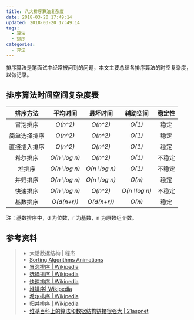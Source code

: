 ```yaml
---
title: 八大排序算法复杂度
date: 2018-03-20 17:49:14
updated: 2018-03-20 17:49:14
tags:
  - 算法
  - 排序
categories: 
  - 算法
---
```


排序算法是笔面试中经常被问到的问题，本文主要总结各排序算法的时空复杂度，以做记录。

<!-- more -->

## 排序算法时间空间复杂度表


|  排序方法  |     平均时间      |     最坏时间      |     辅助空间      | 稳定性  |
| :----: | :-----------: | :-----------: | :-----------: | :--: |
|  冒泡排序  |   *O(n^2)*    |   *O(n^2)*    |    *O(1)*     |  稳定  |
| 简单选择排序 |   *O(n^2)*    |   *O(n^2)*    |    *O(1)*     |  稳定  |
| 直接插入排序 |   *O(n^2)*    |   *O(n^2)*    |    *O(1)*     |  稳定  |
|  希尔排序  | *O(n \log n)* |   *O(n^2)*    |    *O(1)*     | 不稳定  |
|  堆排序   | *O(n \log n)* | *O(n \log n)* |    *O(1)*     | 不稳定  |
|  并归排序  | *O(n \log n)* | *O(n \log n)* |    *O(n)*     |  稳定  |
|  快速排序  | *O(n \log n)* |   *O(n^2)*    | *O(n \log n)* | 不稳定  |
|  基数排序  |  *O(d(n+r))*  |  *O(d(n+r))*  |    *O(n)*     |  稳定  |

注：基数排序中，d 为位数，r 为基数，n 为原数组个数。





## 参考资料
> - 大话数据结构 | 程杰
> - [Sorting Algorithms Animations](https://www.toptal.com/developers/sorting-algorithms/)
> - [冒泡排序 | Wikipedia](https://zh.wikipedia.org/wiki/冒泡排序) 
> - [选择排序 | Wikipedia](https://zh.wikipedia.org/wiki/选择排序) 
> - [快速排序 | Wikipedia](https://zh.wikipedia.org/wiki/快速排序) 
> - [堆排序| Wikipedia](https://zh.wikipedia.org/wiki/堆排序) 
> - [希尔排序 | Wikipedia](https://zh.wikipedia.org/wiki/希尔排序) 
> - [归并排序 | Wikipedia](https://zh.wikipedia.org/wiki/归并排序) 
> - [维基百科上的算法和数据结构链接很强大 | 21aspnet](http://blog.csdn.net/21aspnet/article/details/7199579)